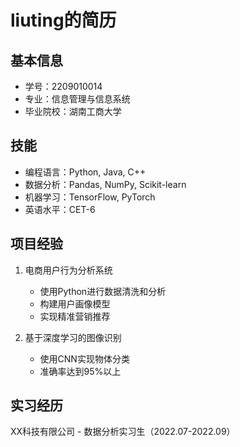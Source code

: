 # liuting的简历

## 基本信息
- 学号：2209010014
- 专业：信息管理与信息系统
- 毕业院校：湖南工商大学

## 技能
- 编程语言：Python, Java, C++
- 数据分析：Pandas, NumPy, Scikit-learn
- 机器学习：TensorFlow, PyTorch
- 英语水平：CET-6

## 项目经验
1. 电商用户行为分析系统
   - 使用Python进行数据清洗和分析
   - 构建用户画像模型
   - 实现精准营销推荐

2. 基于深度学习的图像识别
   - 使用CNN实现物体分类
   - 准确率达到95%以上

## 实习经历
XX科技有限公司 - 数据分析实习生（2022.07-2022.09）

